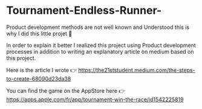 # Tournament-Endless-Runner-

Product development methods are not well known and Understood this is why I did this little projet 🚀

In order to explain it better I realized this project using Product development processes in addition to writing an explanatory article on medium based on this project.

Here is the article I wrote 👉 https://the21ststudent.medium.com/the-steps-to-create-68090d23da38

You can find the game on the AppStore here 👉 https://apps.apple.com/fr/app/tournament-win-the-race/id1542225819
